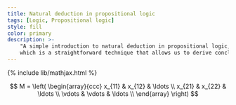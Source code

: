 ```yaml
---
title: Natural deduction in propositional logic
tags: [Logic, Propositional logic]
style: fill
color: primary
description: >-
	"A simple introduction to natural deduction in propositional logic, 
	which is a straightforward technique that allows us to derive conclusions from premises."
---
```


{% include lib/mathjax.html %}

$$
M = \left( \begin{array}{ccc}
x_{11} & x_{12} & \ldots \\
x_{21} & x_{22} & \ldots \\
\vdots & \vdots & \ldots \\
\end{array} \right)
$$
